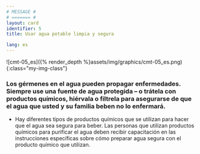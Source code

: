 ```yaml
---
# MESSAGE #
# ======= #
layout: card
identifier: 5
title: Usar agua potable limpia y segura

lang: es
---
```


![cmt-05_es]({% render_depth %}assets/img/graphics/cmt-05_es.png){:class="my-img-class"}

### Los gérmenes en el agua pueden propagar enfermedades. Siempre use una fuente de agua protegida – o trátela con productos químicos, hiérvala o fíltrela para asegurarse de que el agua que usted y su familia beben no lo enfermará.

* Hay diferentes tipos de productos químicos que se utilizan para hacer que el agua sea segura para beber. Las personas que utilizan productos químicos para purificar el agua deben recibir capacitación en las instrucciones específicas sobre cómo preparar agua segura con el producto químico que utilizan.
